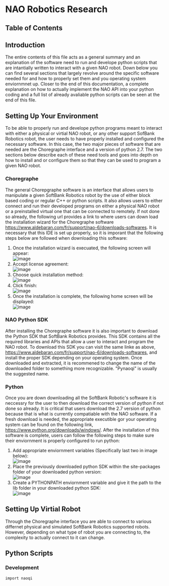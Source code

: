 # NAO Robotics Research
## Table of Contents

## Introduction
The entire contents of this file acts as a general summary and an explanation of the software need to run and develope python scripts that are intantially written to interact with a given NAO robot. Down below you can find several sections that largely revolve around the specific software needed for and how to properly set them and you operating system enviornmnet up. Closer to the end of this documentation, a complete explanation on how to actually implement the NAO API into your python coding and a full list of already avaliable python scripts can be seen at the end of this file.

## Setting Up Your Environment
To be able to properly run and develope python programs meant to interact with either a physical or virtial NAO robot, or any other support SofBank Robotics robot, the user needs to have properly installed and configured the necessary software. In this case, the two major pieces of software that are needed are the Choregraphe interface and a version of python 2.7. The two sections below describe each of these need tools and goes into depth on how to install and or configure them so that they can be used to program a given NAO robot.

### Choregraphe
The general Chorepgraphe software is an interface that allows users to manipulate a given SoftBank Robotics robot by the use of either block based coding or regular C++ or python scripts. It also allows users to either connect and run their developed programs on either a physical NAO robot or a preinstalled virtual one that can be connected to remotely. If not done so already, the following url provides a link to where users can down load the installation wizard for the Choregraphe software https://www.aldebaran.com/fr/support/nao-6/downloads-softwares. It is necessary that this IDE is set up properly, so it is imporant that the following steps below are followed when downloading this software:
1. Once the installation wizard is execuated, the following screen will appear:  
![image](https://user-images.githubusercontent.com/78547750/199270812-4e0101ed-b488-4c97-8267-325dbf0ccb20.png)  
2. Accept license agreement:  
![image](https://user-images.githubusercontent.com/78547750/199270940-d4f6222c-089e-4143-bf4d-587780a53bb7.png)
3. Choose quick installation method:  
![image](https://user-images.githubusercontent.com/78547750/199271083-3f10254e-5fe9-4101-9651-67c916d73e61.png)
4. Click finish:  
![image](https://user-images.githubusercontent.com/78547750/199271964-c8337b7e-a5fb-44ac-911b-9df90afc1bdb.png)
5. Once the installation is complete, the following home screen will be displayed:  
![image](https://user-images.githubusercontent.com/78547750/199272230-fb80e8aa-b514-4a28-b23b-bbe20008bfc3.png)

### NAO Python SDK
After installing the Choregraphe software it is also important to download the Python SDK that SoftBank Robotics provides. This SDK contains all the required libraries and APIs that allow a user to interact and program the NAO robot. To download this SDK you can visit the same linke as above, https://www.aldebaran.com/fr/support/nao-6/downloads-softwares, and install the proper SDK depending on your operating system. Once downloaded and extracted, it is recommened to change the name of the downloaded folder to something more recognizable. "Pynaoqi" is usually the suggested name.

### Python
Once you are down downloading all the SoftBank Robotic's software it is neccessry for the user to then download the correct version of python if not done so already. It is critical that users download the 2.7 version of python because that is what is currently compatiable with the NAO software. If a fresh download is needed, the appropriate executible gor your operating system can be found on the following link, https://www.python.org/downloads/windows/. After the installation of this software is complete, users can follow the following steps to make sure their enviornment is properly configured to run python:
1. Add appropriate enviornment variables (Specifically last two in image below):  
![image](https://user-images.githubusercontent.com/78547750/199274387-cbb1d7ab-2818-45b8-8d55-bed73ea0fb5f.png)
2. Place the previously downloaded python SDK within the site-packages folder of your downloaded python version:  
![image](https://user-images.githubusercontent.com/78547750/199289738-ea641284-aa86-454c-bdb3-8ca68254fca3.png)
3. Create a PYTHONPATH enviornment variable and give it the path to the lib folder in your downloaded python SDK:  
![image](https://user-images.githubusercontent.com/78547750/199291740-7236f494-33a0-45da-8293-cdb327923f47.png)

## Setting Up Virtial Robot
Through the Choregraphe interface you are able to connect to various differnet physical and simulated SoftBank Robotics supported robots. However, depending on what type of robot you are connecting to, the complexity to actually connect to it can change. 

## Python Scripts
### Development
```
import naoqi
```
